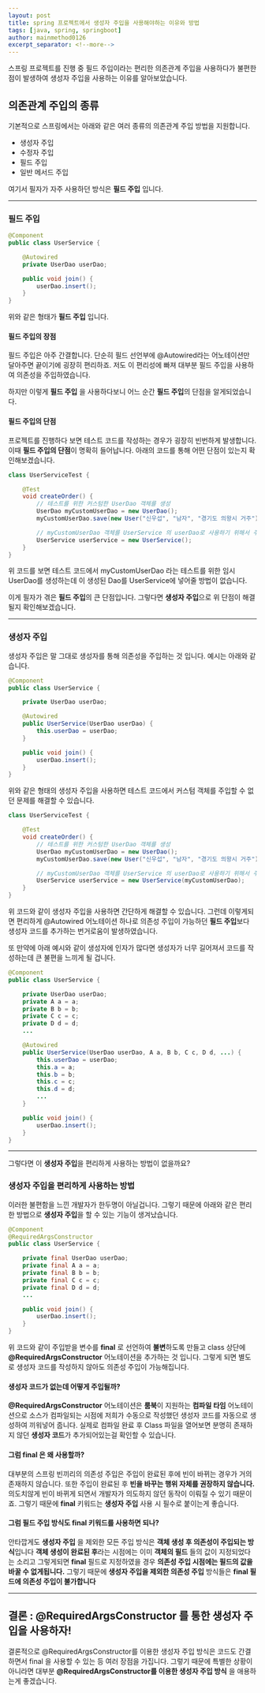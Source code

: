 ```yaml
---
layout: post
title: spring 프로젝트에서 생성자 주입을 사용해야하는 이유와 방법
tags: [java, spring, springboot]
author: mainmethod0126
excerpt_separator: <!--more-->
---
```


스프링 프로젝트를 진행 중 필드 주입이라는 편리한 의존관계 주입을 사용하다가 불편한 점이 발생하여 생성자 주입을 사용하는 이유를 알아보았습니다.


<!--more-->

## 의존관계 주입의 종류

기본적으로 스프링에서는 아래와 같은 여러 종류의 의존관계 주입 방법을 지원합니다.

- 생성자 주입
- 수정자 주입
- 필드 주입
- 일반 메서드 주입

여기서 필자가 자주 사용하던 방식은 **필드 주입** 입니다.

---

### 필드 주입
```java
@Component
public class UserService {

    @Autowired
    private UserDao userDao;

    public void join() {
        userDao.insert();
    }
}
```
위와 같은 형태가 **필드 주입** 입니다.
#### 필드 주입의 장점
필드 주입은 아주 간결합니다. 단순히 필드 선언부에 @Autowired라는 어노테이션만 달아주면 끝이기에 굉장히 편리하죠.
저도 이 편리성에 빠져 대부분 필드 주입을 사용하여 의존성을 주입하였습니다.

하지만 이렇게 **필드 주입** 을 사용하다보니 어느 순간 **필드 주입**의 단점을 알게되었습니다.
#### 필드 주입의 단점
프로젝트를 진행하다 보면 테스트 코드를 작성하는 경우가 굉장히 빈번하게 발생합니다.
이때 **필드 주입의 단점**이 명확히 들어납니다.
아래의 코드를 통해 어떤 단점이 있는지 확인해보겠습니다.
~~~java
class UserServiceTest {

    @Test
    void createOrder() {
        // 테스트를 위한 커스텀한 UserDao 객체를 생성
        UserDao myCustomUserDao = new UserDao();
        myCustomUserDao.save(new User("신우섭", "남자", "경기도 의왕시 거주"));

        // myCustomUserDao 객체를 UserService 의 userDao로 사용하기 위해서 주입하려하나 생성자 주입이 없기 때문에 주입할 방법이 없음!
        UserService userService = new UserService();
    }
}
~~~
위 코드를 보면 테스트 코드에서 myCustomUserDao 라는 테스트를 위한 임시 UserDao를 생성하는데 이 생성된 Dao를 UserService에 넣어줄 방법이 없습니다.

이게 필자가 겪은 **필드 주입**의 큰 단점입니다.
그렇다면 **생성자 주입**으로 위 단점이 해결될지 확인해보겠습니다.

---

### 생성자 주입
생성자 주입은 말 그대로 생성자를 통해 의존성을 주입하는 것 입니다.
예시는 아래와 같습니다.
```java
@Component
public class UserService {

    private UserDao userDao;

    @Autowired
    public UserService(UserDao userDao) {
        this.userDao = userDao;
    }

    public void join() {
        userDao.insert();
    }
}
```

위와 같은 형태의 생성자 주입을 사용하면 테스트 코드에서 커스텀 객체를 주입할 수 없던 문제를 해결할 수 있습니다.
~~~java
class UserServiceTest {

    @Test
    void createOrder() {
        // 테스트를 위한 커스텀한 UserDao 객체를 생성
        UserDao myCustomUserDao = new UserDao();
        myCustomUserDao.save(new User("신우섭", "남자", "경기도 의왕시 거주"));

        // myCustomUserDao 객체를 UserService 의 userDao로 사용하기 위해서 주입하려하나 생성자 주입이 없기 때문에 주입할 방법이 없음!
        UserService userService = new UserService(myCustomUserDao);
    }
}
~~~
위 코드와 같이 생성자 주입을 사용하면 간단하게 해결할 수 있습니다.
그런데 이렇게되면 편리하게 @Autowired 어노테이션 하나로 의존성 주입이 가능하던 **필드 주입**보다 생성자 코드를 추가하는 번거로움이 발생하였습니다.

또 만약에 아래 예시와 같이 생성자에 인자가 많다면 생성자가 너무 길어져서 코드를 작성하는데 큰 불편을 느끼게 될 겁니다.
```java
@Component
public class UserService {

    private UserDao userDao;
    private A a = a;
    private B b = b;
    private C c = c;
    private D d = d;
    ...

    @Autowired
    public UserService(UserDao userDao, A a, B b, C c, D d, ...) {
        this.userDao = userDao;
        this.a = a;
        this.b = b;
        this.c = c;
        this.d = d;
        ...
    }

    public void join() {
        userDao.insert();
    }
}
```

---


그렇다면 이 **생성자 주입**을 편리하게 사용하는 방법이 없을까요?
### 생성자 주입을 편리하게 사용하는 방법
이러한 불편함을 느낀 개발자가 한두명이 아닐겁니다.
그렇기 때문에 아래와 같은 편리한 방법으로 **생성자 주입**을 할 수 있는 기능이 생겨났습니다.

```java
@Component
@RequiredArgsConstructor
public class UserService {

    private final UserDao userDao;
    private final A a = a;
    private final B b = b;
    private final C c = c;
    private final D d = d;
    ...

    public void join() {
        userDao.insert();
    }
}
```

위 코드와 같이 주입받을 변수를 **final** 로 선언하여 **불변**하도록 만들고 class 상단에 **@RequiredArgsConstructor** 어노테이션을 추가하는 것 입니다.
그렇게 되면 별도로 생성자 코드를 작성하지 않아도 의존성 주입이 가능해집니다.
#### 생성자 코드가 없는데 어떻게 주입될까?
**@RequiredArgsConstructor** 어노테이션은 **룸북**이 지원하는 **컴파일 타임** 어노테이션으로 소스가 컴파일되는 시점에 저희가 수동으로 작성했던 생성자 코드를 자동으로 생성하여 끼워넣어 줍니다.
실제로 컴파일 완료 후 Class 파일을 열어보면 분명히 존재하지 않던 **생성자 코드**가 추가되어있는걸 확인할 수 있습니다.

#### 그럼 final 은 왜 사용할까?
대부분의 스프링 빈끼리의 의존성 주입은 주입이 완료된 후에 빈이 바뀌는 경우가 거의 존재하지 않습니다.
또한 주입이 완료된 후 **빈을 바꾸는 행위 자체를 권장하지 않습니다.**
의도치않게 빈이 바뀌게 되면서 개발자가 의도하지 않던 동작이 이뤄질 수 있기 때문이죠.
그렇기 때문에 **final** 키워드는 **생성자 주입** 사용 시 필수로 붙이는게 좋습니다.

#### 그럼 필드 주입 방식도 final 키워드를 사용하면 되나?
안타깝게도 **생성자 주입** 을 제외한 모든 주입 방식은 **객체 생성 후 의존성이 주입되는 방식**입니다
**객체 생성이 완료된 후**라는 시점에는 이미 **객체의 필드** 들의 값이 지정되었다는 소리고 그렇게되면 **final** 필드로 지정하였을 경우 **의존성 주입 시점에는 필드의 값을 바꿀 수 없게됩니다.**
그렇기 때문에 **생성자 주입을 제외한 의존성 주입** 방식들은 **final 필드에 의존성 주입이 불가합니다** 

---


## 결론 : @RequiredArgsConstructor 를 통한 생성자 주입을 사용하자!
결론적으로 @RequiredArgsConstructor를 이용한 생성자 주입 방식은 코드도 간결하면서 final 을 사용할 수 있는 등 여러 장점을 가집니다. 그렇기 때문에 특별한 상황이 아니라면 대부분 **@RequiredArgsConstructor를 이용한 생성자 주입 방식** 을 애용하는게 좋겠습니다.